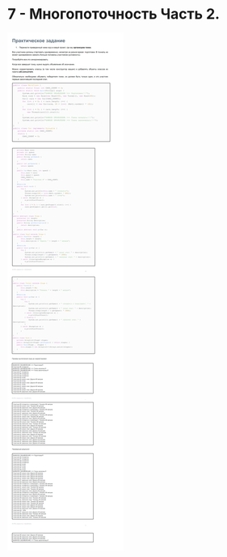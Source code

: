 
# 7 - Многопоточность Часть 2.

![IMG](https://github.com/lalik77/geek-brains-vtb/blob/7-lecture/img/HW-7.png)


